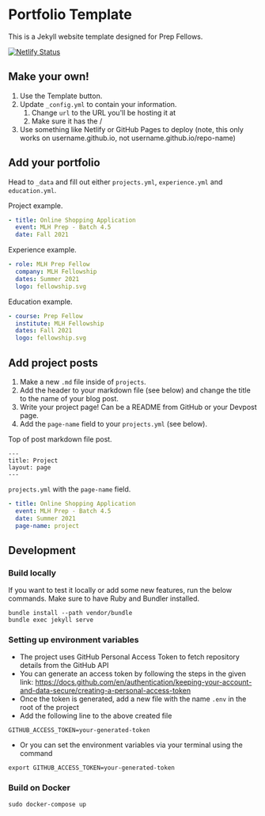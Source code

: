 # Portfolio Template

This is a Jekyll website template designed for Prep Fellows.

[![Netlify Status](https://api.netlify.com/api/v1/badges/fbe1b783-4a3d-4f50-be1f-35af11484329/deploy-status)](https://app.netlify.com/sites/prep-pod-4-1-2/deploys)


## Make your own!

1. Use the Template button.
2. Update `_config.yml` to contain your information.
    1. Change `url` to the URL you'll be hosting it at
    2. Make sure it has the /
3. Use something like Netlify or GitHub Pages to deploy (note, this only works on username.github.io, not username.github.io/repo-name)

## Add your portfolio

Head to `_data` and fill out either `projects.yml`, `experience.yml` and `education.yml`.

Project example.
```yaml
- title: Online Shopping Application
  event: MLH Prep - Batch 4.5
  date: Fall 2021
```

Experience example.
```yaml
- role: MLH Prep Fellow
  company: MLH Fellowship
  dates: Summer 2021
  logo: fellowship.svg
```

Education example.
```yaml
- course: Prep Fellow
  institute: MLH Fellowship
  dates: Fall 2021
  logo: fellowship.svg
```
## Add project posts

1. Make a new `.md` file inside of `projects`.
2. Add the header to your markdown file (see below) and change the title to the name of your blog post.
3. Write your project page! Can be a README from GitHub or your Devpost page.
4. Add the `page-name` field to your `projects.yml` (see below).

Top of post markdown file post.
```
---
title: Project
layout: page
---
```

`projects.yml` with the `page-name` field.

```yaml
- title: Online Shopping Application
  event: MLH Prep - Batch 4.5
  date: Summer 2021
  page-name: project
```

## Development

### Build locally

If you want to test it locally or add some new features, run the below commands. Make sure to have Ruby and Bundler installed.

```
bundle install --path vendor/bundle
bundle exec jekyll serve
```

### Setting up environment variables
- The project uses GitHub Personal Access Token to fetch repository details from the GitHub API
- You can generate an access token by following the steps in the given link:
  https://docs.github.com/en/authentication/keeping-your-account-and-data-secure/creating-a-personal-access-token
- Once the token is generated, add a new file with the name `.env` in the root of the project
- Add the following line to the above created file

```
GITHUB_ACCESS_TOKEN=your-generated-token
```
- Or you can set the environment variables via your terminal using the command

```
export GITHUB_ACCESS_TOKEN=your-generated-token
```

### Build on Docker

```
sudo docker-compose up
```
